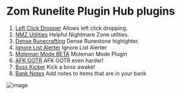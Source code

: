 # Zom Runelite Plugin Hub plugins

1. [Left Click Dropper](https://github.com/JZomDev/zom-external-plugins/tree/leftclick-dropper) Allows left click dropping. 
2. [NMZ Utilities](https://github.com/redrumze/zom-external-plugins/tree/nmz_util) Helpful Nightmare Zone utilties.
3. [Dense Runecrafting](https://github.com/redrumze/zom-external-plugins/tree/dense_essence) Dense Runestone highlghter.
4. [Ignore List Alerter](https://github.com/redrumze/zom-external-plugins/tree/IgnoreListAlert) Ignore List Alerter
5. [Moleman Mode BETA](https://github.com/redrumze/zom-external-plugins/tree/molemanmode) Moleman Mode Plugin
6. [AFK GOTR](https://github.com/redrumze/zom-external-plugins/tree/zom-afk-gotr) AFK GOTR even harder!
7. [Boss Kicker](https://github.com/redrumze/zom-external-plugins/tree/whisperer-kicker) Kick a boss awake!
8. [Bank Notes](https://github.com/redrumze/zom-external-plugins/tree/Bank_Item_Notes_plugin) Add notes to items that are in your bank


![image](https://github.com/JZomDev/zom-external-plugins/assets/14265490/3160987e-1ff9-41a9-8c27-802f618160ff)
